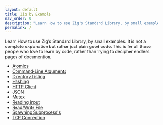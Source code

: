 ```yaml
---
layout: default
title: Zig by Example
nav_order: 0
description: "Learn How to use Zig's Standard Library, by small examples."
permalink: /
---
```


Learn How to use Zig's Standard Library, by small examples.
It is not a complete explanation but rather just plain good code.
This is for all those people who love to learn by code, rather than trying to decipher endless pages of documention.

-   [Atomics](https://zigbyexample.github.io/atomics)
-   [Command-Line Arguments](https://zigbyexample.github.io/command_line_arguments)
-   [Directory Listing](https://zigbyexample.github.io/directory_listing)
-   [Hashing](https://zigbyexample.github.io/hashing)
-   [HTTP Client](https://zigbyexample.github.io/http-client)
-   [JSON](https://zigbyexample.github.io/json)
-   [Mutex](https://zigbyexample.github.io/mutex)
-   [Reading input](https://zigbyexample.github.io/read_input)
-   [Read/Write File](https://zigbyexample.github.io/read_write_file)
-   [Spawning Subprocess's](https://zigbyexample.github.io/spawn_subprocess)
-   [TCP Connection](https://zigbyexample.github.io/tcp_connection)
